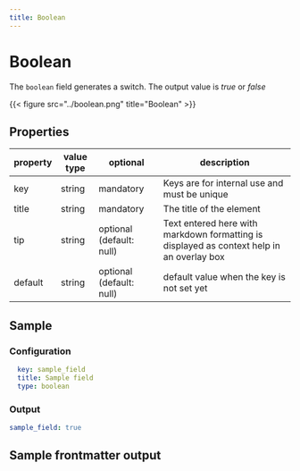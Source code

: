 ```yaml
---
title: Boolean
---
```


# Boolean

The `boolean` field generates a switch. The output value is _true_ or _false_

{{< figure src="../boolean.png" title="Boolean" >}}

## Properties

| property | value type | optional                | description                                                                               |
|----------|------------|-------------------------|-------------------------------------------------------------------------------------------|
| key      | string     | mandatory               | Keys are for internal use and must be unique                                              |
| title    | string     | mandatory               | The title of the element                                                                  |
| tip      | string     | optional (default: null) | Text entered here with markdown formatting is displayed as context help in an overlay box |
| default  | string     | optional (default: null)               | default value when the key is not set yet                                                 |


## Sample

### Configuration

```yaml
  key: sample_field
  title: Sample field
  type: boolean
```

### Output

```yaml
sample_field: true
```


## Sample frontmatter output

```yaml
```
